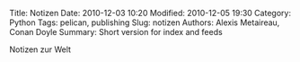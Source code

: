 Title: Notizen
Date: 2010-12-03 10:20
Modified: 2010-12-05 19:30
Category: Python
Tags: pelican, publishing
Slug: notizen
Authors: Alexis Metaireau, Conan Doyle
Summary: Short version for index and feeds

Notizen zur Welt
